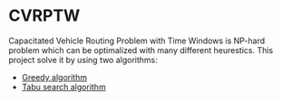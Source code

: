 # CVRPTW

Capacitated Vehicle Routing Problem with Time Windows is NP-hard problem which can be optimalized with many different heurestics. 
This project solve it by using two algorithms:
* [Greedy algorithm](https://en.wikipedia.org/wiki/Greedy_algorithm)
* [Tabu search algorithm](https://en.wikipedia.org/wiki/Tabu_search)

